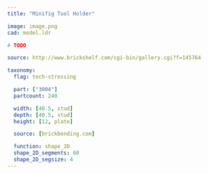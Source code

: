 ```yaml
---
title: "Minifig Tool Holder"

image: image.png
cad: model.ldr

# TODO

source: http://www.brickshelf.com/cgi-bin/gallery.cgi?f=145764

taxonomy:
  flag: tech-stressing

  part: ["3004"]
  partcount: 240

  width: [40.5, stud]
  depth: [40.5, stud]
  height: [12, plate]

  source: [brickbending.com]

  function: shape_2D
  shape_2D_segments: 60
  shape_2D_segsize: 4
---
```

